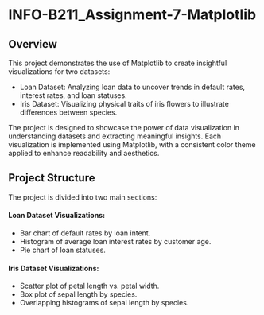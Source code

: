 # INFO-B211_Assignment-7-Matplotlib

## Overview
This project demonstrates the use of Matplotlib to create insightful visualizations for two datasets:
- Loan Dataset: Analyzing loan data to uncover trends in default rates, interest rates, and loan statuses.
- Iris Dataset: Visualizing physical traits of iris flowers to illustrate differences between species.

The project is designed to showcase the power of data visualization in understanding datasets and extracting meaningful insights. Each visualization is implemented using Matplotlib, with a consistent color theme applied to enhance readability and aesthetics.

## Project Structure
The project is divided into two main sections:

#### Loan Dataset Visualizations:

- Bar chart of default rates by loan intent.
- Histogram of average loan interest rates by customer age.
- Pie chart of loan statuses.

#### Iris Dataset Visualizations:

- Scatter plot of petal length vs. petal width.
- Box plot of sepal length by species.
- Overlapping histograms of sepal length by species.
